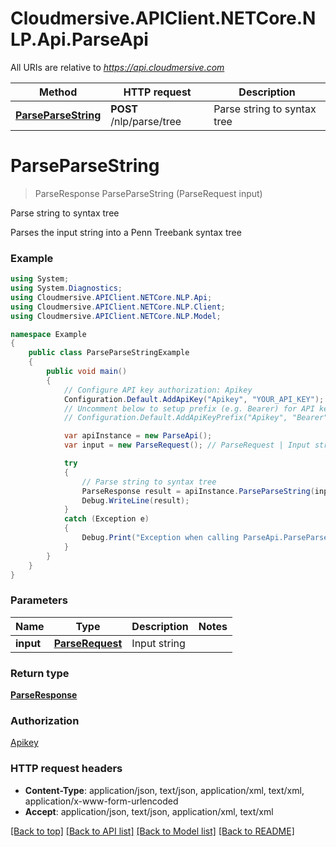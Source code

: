 # Cloudmersive.APIClient.NETCore.NLP.Api.ParseApi

All URIs are relative to *https://api.cloudmersive.com*

Method | HTTP request | Description
------------- | ------------- | -------------
[**ParseParseString**](ParseApi.md#parseparsestring) | **POST** /nlp/parse/tree | Parse string to syntax tree


<a name="parseparsestring"></a>
# **ParseParseString**
> ParseResponse ParseParseString (ParseRequest input)

Parse string to syntax tree

Parses the input string into a Penn Treebank syntax tree

### Example
```csharp
using System;
using System.Diagnostics;
using Cloudmersive.APIClient.NETCore.NLP.Api;
using Cloudmersive.APIClient.NETCore.NLP.Client;
using Cloudmersive.APIClient.NETCore.NLP.Model;

namespace Example
{
    public class ParseParseStringExample
    {
        public void main()
        {
            // Configure API key authorization: Apikey
            Configuration.Default.AddApiKey("Apikey", "YOUR_API_KEY");
            // Uncomment below to setup prefix (e.g. Bearer) for API key, if needed
            // Configuration.Default.AddApiKeyPrefix("Apikey", "Bearer");

            var apiInstance = new ParseApi();
            var input = new ParseRequest(); // ParseRequest | Input string

            try
            {
                // Parse string to syntax tree
                ParseResponse result = apiInstance.ParseParseString(input);
                Debug.WriteLine(result);
            }
            catch (Exception e)
            {
                Debug.Print("Exception when calling ParseApi.ParseParseString: " + e.Message );
            }
        }
    }
}
```

### Parameters

Name | Type | Description  | Notes
------------- | ------------- | ------------- | -------------
 **input** | [**ParseRequest**](ParseRequest.md)| Input string | 

### Return type

[**ParseResponse**](ParseResponse.md)

### Authorization

[Apikey](../README.md#Apikey)

### HTTP request headers

 - **Content-Type**: application/json, text/json, application/xml, text/xml, application/x-www-form-urlencoded
 - **Accept**: application/json, text/json, application/xml, text/xml

[[Back to top]](#) [[Back to API list]](../README.md#documentation-for-api-endpoints) [[Back to Model list]](../README.md#documentation-for-models) [[Back to README]](../README.md)

